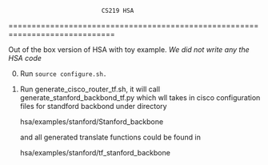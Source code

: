                               CS219 HSA 
=============================================================================

Out of the box version of HSA with toy example. *We did not write any the HSA code*

0. Run `source configure.sh.`

1. Run generate_cisco_router_tf.sh, it will call generate_stanford_backbond_tf.py 
   which wll takes in cisco configuration files for standford backbond under 
   directory 

      hsa/examples/stanford/Stanford_backbone

   and all generated translate functions could be found in 

      hsa/examples/stanford/tf_stanford_backbone
      
